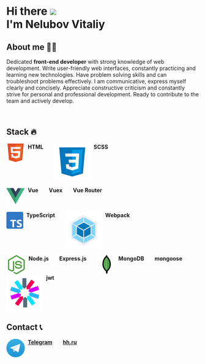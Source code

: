 # Hi there <img src="https://media.giphy.com/media/hvRJCLFzcasrR4ia7z/giphy.gif" width="5%"> <br> I'm Nelubov Vitaliy

## About me 👨‍💻

Dedicated <b>front-end developer</b> with strong knowledge of web development. Write user-friendly web interfaces, constantly practicing and learning new technologies. Have problem solving skills and can troubleshoot problems effectively. I am communicative, express myself clearly and concisely. Appreciate constructive criticism and constantly strive for personal and professional development. Ready to contribute to the team and actively develop.

<br>

## Stack 🔥

<span>
	<img align="top" src="/html.svg"/>&nbsp;
	<b>HTML</b>
</span>
&nbsp;&nbsp;&nbsp;&nbsp;&nbsp;
<span>
	<img align="top" src="/css.svg"/>&nbsp;
	<b>SCSS</b>
</span> 
<br/>
<br/>
<span>
	<img align="top" src="/vue.png"/>&nbsp;
	<b>Vue</b>
</span>
&nbsp;&nbsp;&nbsp;&nbsp;&nbsp;
<span>
	<b>Vuex</b>
</span> 
&nbsp;&nbsp;&nbsp;&nbsp;&nbsp;
<span>
	<b>Vue Router</b>
</span>
<br/>
<br/>
<span>
	<img align="top" src="/typescript.svg"/>&nbsp;
	<b>TypeScript</b>
</span> 
&nbsp;&nbsp;&nbsp;&nbsp;&nbsp;
<span>
	<img align="top" src="/webpack.svg"/>&nbsp;
	<b>Webpack</b>
</span> 
<br/>
<br/>
<span>
	<img align="top" src="/nodejs.svg"/>&nbsp;
	<b>Node.js</b>
</span>
&nbsp;&nbsp;&nbsp;&nbsp;&nbsp;
<span>
	<b>Express.js</b>
</span>
&nbsp;&nbsp;&nbsp;&nbsp;&nbsp;
<span>
	<img align="top" src="/mongodb.png"/>&nbsp;
	<b>MongoDB</b>
</span>
&nbsp;&nbsp;&nbsp;&nbsp;&nbsp;
<span>
	<b>mongoose</b>
</span>
&nbsp;&nbsp;&nbsp;&nbsp;&nbsp;
<span>
	<img align="top" src="/jwt.svg"/>&nbsp;
	<b>jwt</b>
</span>


## Contact 📞

<span>
	<img align="top" src="/telegram.svg"/>&nbsp;
	<a href="https://t.me/VitaliyNelubov"><b>Telegram</b></a>
</span>
&nbsp;&nbsp;&nbsp;&nbsp;&nbsp;
<span>
	<a href="https://kursk.hh.ru/resume/4953b85aff0c8d3c420039ed1f596c44313751"><b>hh.ru</b></a>
</span>
